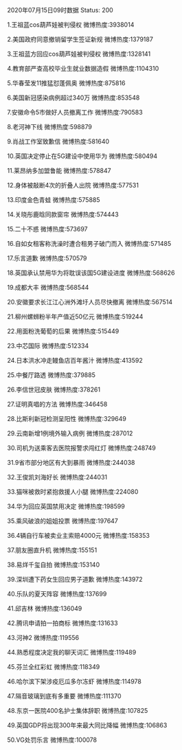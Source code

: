 2020年07月15日09时数据
Status: 200

1.王祖蓝cos葫芦娃被判侵权
微博热度:3938014

2.美国政府同意撤销留学生签证新规
微博热度:1379187

3.王祖蓝方回应cos葫芦娃被判侵权
微博热度:1328141

4.教育部严查高校毕业生就业数据造假
微博热度:1104310

5.华春莹发11推猛怼蓬佩奥
微博热度:875816

6.美国新冠感染病例超过340万
微博热度:853548

7.安徽命令5市做好人员撤离工作
微博热度:790583

8.老河神下线
微博热度:598879

9.肖战工作室致歉信
微博热度:581640

10.英国决定停止在5G建设中使用华为
微博热度:580494

11.莱昂纳多加盟鲁能
微博热度:578847

12.身体被敲断4次的折叠人出院
微博热度:577531

13.印度金色青蛙
微博热度:575885

14.关晓彤鹿晗同款窗帘
微博热度:574443

15.二十不惑
微博热度:573697

16.自如女租客称洗澡时遭合租男子破门而入
微博热度:571485

17.乐言道歉
微博热度:570579

18.英国承认禁用华为将耽误该国5G建设进度
微博热度:568626

19.成都大丰
微博热度:568544

20.安徽要求长江江心洲外滩圩人员尽快撤离
微博热度:567514

21.柳州螺蛳粉半年产值近50亿元
微博热度:519244

22.用面粉洗葡萄的后果
微博热度:515449

23.中芯国际
微博热度:512334

24.日本洪水冲走鳗鱼店百年酱汁
微博热度:413592

25.中餐厅路透
微博热度:379885

26.李信世冠皮肤
微博热度:378261

27.证明真唱的方法
微博热度:346458

28.比斯利新冠检测呈阳性
微博热度:329649

29.云南新增1例境外输入病例
微博热度:287012

30.司机为送乘客去医院报警求闯红灯
微博热度:248749

31.9省市部分地区有大到暴雨
微博热度:244038

32.王俊凯刘海好长
微博热度:244031

33.猫咪被救时紧抱救援人小腿
微博热度:224080

34.华为回应英国禁用决定
微博热度:198599

35.乘风破浪的姐姐投票
微博热度:197647

36.4辆自行车被卖业主索赔4000元
微博热度:158353

37.朋友圈直升机
微博热度:155151

38.易烊千玺自拍
微博热度:153140

39.深圳遭下药女生回应男子道歉
微博热度:143972

40.乐队的夏天阵容
微博热度:137699

41.邱吉林
微博热度:136049

42.腾讯申请拍一拍商标
微博热度:131633

43.河神2
微博热度:119556

44.熟悉程度决定我的聊天词汇
微博热度:119489

45.芬兰全红彩虹
微博热度:118349

46.哈尔滨下架涉疫厄瓜多尔冻虾
微博热度:114978

47.隔音玻璃到底有多重要
微博热度:111370

48.东京一医院400名护士集体辞职
微博热度:107825

49.英国GDP将出现300年来最大同比降幅
微博热度:106863

50.VG处罚乐言
微博热度:100078


